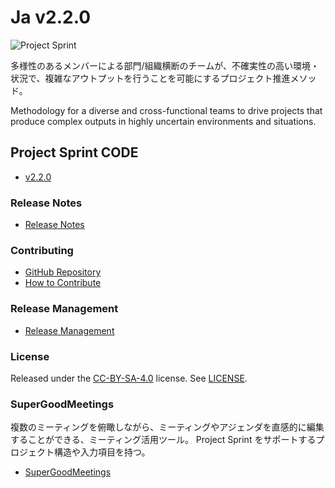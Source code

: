 # Ja v2.2.0

![Project Sprint](../images/pjs\_logo.png)

多様性のあるメンバーによる部門/組織横断のチームが、不確実性の高い環境・状況で、複雑なアウトプットを行うことを可能にするプロジェクト推進メソッド。

Methodology for a diverse and cross-functional teams to drive projects that produce complex outputs in highly uncertain environments and situations.

## Project Sprint CODE

* [v2.2.0](broken-reference)

### Release Notes

* [Release Notes](../releasenotes.md)

### Contributing

* [GitHub Repository](https://github.com/copilot-jp/project-sprint)
* [How to Contribute](../contributing.md)

### Release Management

* [Release Management](../releasemanagement.md)

### License

Released under the [CC-BY-SA-4.0](http://creativecommons.org/licenses/by-sa/4.0/) license. See [LICENSE](https://github.com/copilot-jp/project-sprint/blob/Gitbook-v2.2.0/LICENCE/README.md).

### SuperGoodMeetings

複数のミーティングを俯瞰しながら、ミーティングやアジェンダを直感的に編集することができる、ミーティング活用ツール。 Project Sprint をサポートするプロジェクト構造や入力項目を持つ。

* [SuperGoodMeetings](https://supergoodmeetings.com)
